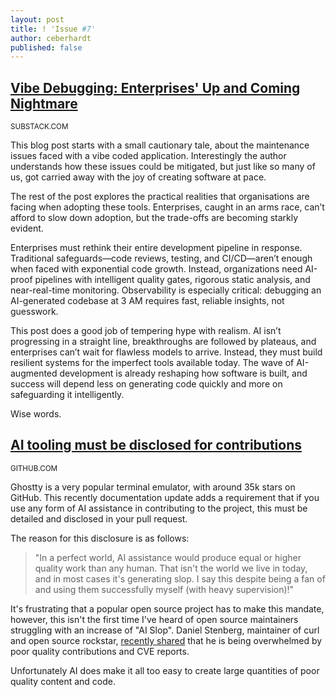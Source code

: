 ```yaml
---
layout: post
title: ! 'Issue #7'
author: ceberhardt
published: false
---
```


## [Vibe Debugging: Enterprises' Up and Coming Nightmare](https://marketsaintefficient.substack.com/p/vibe-debugging-enterprises-up-and)

<small>SUBSTACK.COM</small>

This blog post starts with a small cautionary tale, about the maintenance issues faced with a vibe coded application. Interestingly the author understands how these issues could be mitigated, but just like so many of us, got carried away with the joy of creating software at pace.

The rest of the post explores the practical realities that organisations are facing when adopting these tools. Enterprises, caught in an arms race, can’t afford to slow down adoption, but the trade-offs are becoming starkly evident.

Enterprises must rethink their entire development pipeline in response. Traditional safeguards—code reviews, testing, and CI/CD—aren’t enough when faced with exponential code growth. Instead, organizations need AI-proof pipelines with intelligent quality gates, rigorous static analysis, and near-real-time monitoring. Observability is especially critical: debugging an AI-generated codebase at 3 AM requires fast, reliable insights, not guesswork. 

This post does a good job of tempering hype with realism. AI isn’t progressing in a straight line, breakthroughs are followed by plateaus, and enterprises can’t wait for flawless models to arrive. Instead, they must build resilient systems for the imperfect tools available today. The wave of AI-augmented development is already reshaping how software is built, and success will depend less on generating code quickly and more on safeguarding it intelligently.

Wise words.

## [AI tooling must be disclosed for contributions](https://github.com/ghostty-org/ghostty/pull/8289)

<small>GITHUB.COM</small>

Ghostty is a very popular terminal emulator, with around 35k stars on GitHub. This recently documentation update adds a requirement that if you use any form of AI assistance in contributing to the project, this must be detailed and disclosed in your pull request.

The reason for this disclosure is as follows:

> "In a perfect world, AI assistance would produce equal or higher quality work than any human. That isn't the world we live in today, and in most cases it's generating slop. I say this despite being a fan of and using them successfully myself (with heavy supervision)!"

It's frustrating that a popular open source project has to make this mandate, however, this isn't the first time I've heard of open source maintainers struggling with an increase of "AI Slop". Daniel Stenberg, maintainer of curl and open source rockstar, [recently shared](https://www.linkedin.com/posts/danielstenberg_hackerone-curl-activity-7324820893862363136-glb1/) that he is being overwhelmed by poor quality contributions and CVE reports.  

Unfortunately AI does make it all too easy to create large quantities of poor quality content and code.
